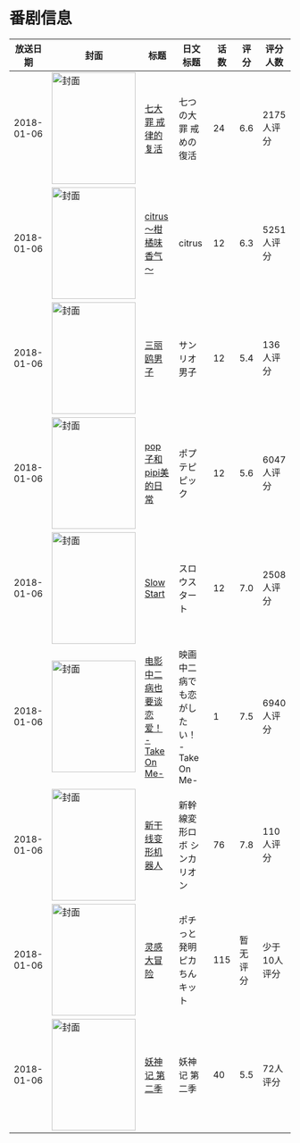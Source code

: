 # 番剧信息

|放送日期|封面|标题|日文标题|话数|评分|评分人数|
|---|---|---|---|---|---|---|
|2018-01-06|<img src="//lain.bgm.tv/pic/cover/c/37/1b/192978_ZhZJC.jpg" alt="封面" style="width:150px;height:200px;object-fit:cover;">|[七大罪 戒律的复活](https://bangumi.tv/subject/192978)|七つの大罪 戒めの復活|24|6.6|2175人评分|
|2018-01-06|<img src="//lain.bgm.tv/pic/cover/c/8e/45/198098_g44Mz.jpg" alt="封面" style="width:150px;height:200px;object-fit:cover;">|[citrus～柑橘味香气～](https://bangumi.tv/subject/198098)|citrus|12|6.3|5251人评分|
|2018-01-06|<img src="//lain.bgm.tv/pic/cover/c/f4/ec/207932_NBMbH.jpg" alt="封面" style="width:150px;height:200px;object-fit:cover;">|[三丽鸥男子](https://bangumi.tv/subject/207932)|サンリオ男子|12|5.4|136人评分|
|2018-01-06|<img src="//lain.bgm.tv/pic/cover/c/37/4a/212279_iG7S3.jpg" alt="封面" style="width:150px;height:200px;object-fit:cover;">|[pop子和pipi美的日常](https://bangumi.tv/subject/212279)|ポプテピピック|12|5.6|6047人评分|
|2018-01-06|<img src="//lain.bgm.tv/pic/cover/c/bf/97/214671_77174.jpg" alt="封面" style="width:150px;height:200px;object-fit:cover;">|[Slow Start](https://bangumi.tv/subject/214671)|スロウスタート|12|7.0|2508人评分|
|2018-01-06|<img src="//lain.bgm.tv/pic/cover/c/d4/3b/215425_i1V31.jpg" alt="封面" style="width:150px;height:200px;object-fit:cover;">|[电影 中二病也要谈恋爱！ -Take On Me-](https://bangumi.tv/subject/215425)|映画 中二病でも恋がしたい！ -Take On Me-|1|7.5|6940人评分|
|2018-01-06|<img src="//lain.bgm.tv/pic/cover/c/9e/8a/227240_6ee3O.jpg" alt="封面" style="width:150px;height:200px;object-fit:cover;">|[新干线变形机器人](https://bangumi.tv/subject/227240)|新幹線変形ロボ シンカリオン|76|7.8|110人评分|
|2018-01-06|<img src="//lain.bgm.tv/pic/cover/c/74/97/227778_Jmc71.jpg" alt="封面" style="width:150px;height:200px;object-fit:cover;">|[灵感大冒险](https://bangumi.tv/subject/227778)|ポチっと発明 ピカちんキット|115|暂无评分|少于10人评分|
|2018-01-06|<img src="//lain.bgm.tv/pic/cover/c/50/8d/233703_7jy4P.jpg" alt="封面" style="width:150px;height:200px;object-fit:cover;">|[妖神记 第二季](https://bangumi.tv/subject/233703)|妖神记 第二季|40|5.5|72人评分|

